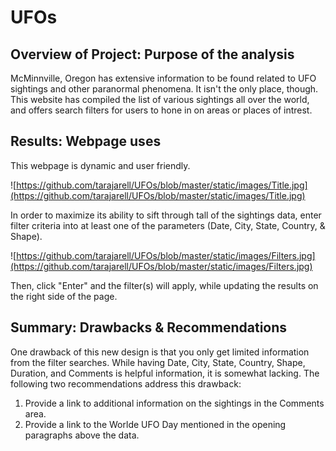 # UFOs

## Overview of Project: Purpose of the analysis
McMinnville, Oregon has extensive information to be found related to UFO sightings and other paranormal phenomena. It isn't the only place, though. This website has compiled the list of various sightings all over the world, and offers search filters for users to hone in on areas or places of intrest. 

## Results: Webpage uses
This webpage is dynamic and user friendly.

![https://github.com/tarajarell/UFOs/blob/master/static/images/Title.jpg](https://github.com/tarajarell/UFOs/blob/master/static/images/Title.jpg)

In order to maximize its ability to sift through tall of the sightings data, enter filter criteria into at least one of the parameters (Date, City, State, Country, & Shape).

![https://github.com/tarajarell/UFOs/blob/master/static/images/Filters.jpg](https://github.com/tarajarell/UFOs/blob/master/static/images/Filters.jpg)

Then, click "Enter" and the filter(s) will apply, while updating the results on the right side of the page.

## Summary: Drawbacks & Recommendations
One drawback of this new design is that you only get limited information from the filter searches. While having Date, City, State, Country, Shape, Duration, and Comments is helpful information, it is somewhat lacking. The following two recommendations address this drawback:
1. Provide a link to additional information on the sightings in the Comments area.
2. Provide a link to the Worlde UFO Day mentioned in the opening paragraphs above the data.
